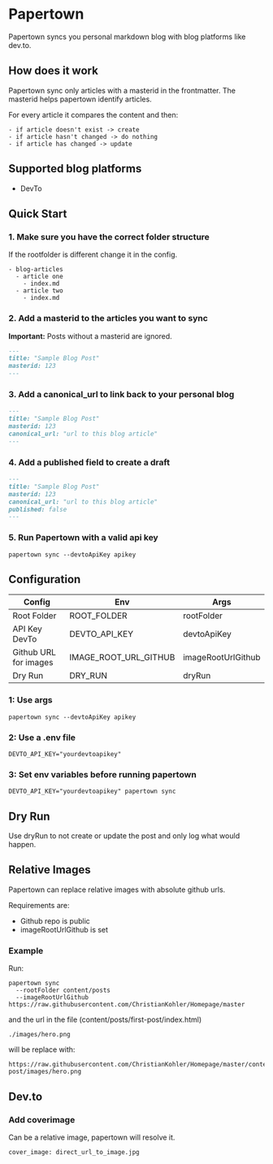 # Papertown

Papertown syncs you personal markdown blog with blog platforms like dev.to.

## How does it work

Papertown sync only articles with a masterid in the frontmatter. The masterid helps papertown identify articles.

For every article it compares the content and then:

    - if article doesn't exist -> create
    - if article hasn't changed -> do nothing
    - if article has changed -> update

## Supported blog platforms

- DevTo

## Quick Start

### 1. Make sure you have the correct folder structure

If the rootfolder is different change it in the config.

```
- blog-articles
  - article one
    - index.md
  - article two
    - index.md
```

### 2. Add a masterid to the articles you want to sync

**Important:** Posts without a masterid are ignored.

```markdown
---
title: "Sample Blog Post"
masterid: 123
---
```

### 3. Add a canonical_url to link back to your personal blog

```markdown
---
title: "Sample Blog Post"
masterid: 123
canonical_url: "url to this blog article"
---
```

### 4. Add a published field to create a draft

```markdown
---
title: "Sample Blog Post"
masterid: 123
canonical_url: "url to this blog article"
published: false
---
```

### 5. Run Papertown with a valid api key

```
papertown sync --devtoApiKey apikey
```

## Configuration

| Config                | Env                   | Args               |
| --------------------- | --------------------- | ------------------ |
| Root Folder           | ROOT_FOLDER           | rootFolder         |
| API Key DevTo         | DEVTO_API_KEY         | devtoApiKey        |
| Github URL for images | IMAGE_ROOT_URL_GITHUB | imageRootUrlGithub |
| Dry Run               | DRY_RUN               | dryRun             |

### 1: Use args

```
papertown sync --devtoApiKey apikey
```

### 2: Use a .env file

```
DEVTO_API_KEY="yourdevtoapikey"
```

### 3: Set env variables before running papertown

```
DEVTO_API_KEY="yourdevtoapikey" papertown sync
```

## Dry Run

Use dryRun to not create or update the post and only log what would happen.

## Relative Images

Papertown can replace relative images with absolute github urls.

Requirements are:

- Github repo is public
- imageRootUrlGithub is set

### Example

Run:

```
papertown sync
  --rootFolder content/posts
  --imageRootUrlGithub https://raw.githubusercontent.com/ChristianKohler/Homepage/master
```

and the url in the file (content/posts/first-post/index.html)

```
./images/hero.png
```

will be replace with:

```
https://raw.githubusercontent.com/ChristianKohler/Homepage/master/content/posts/first-post/images/hero.png
```

## Dev.to

### Add coverimage

Can be a relative image, papertown will resolve it.

```
cover_image: direct_url_to_image.jpg
```
